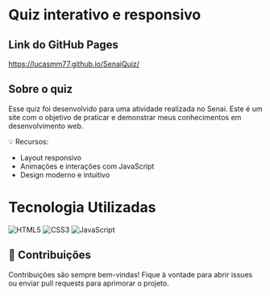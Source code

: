 # Quiz interativo e responsivo

## Link do GitHub Pages

https://lucasmm77.github.io/SenaiQuiz/

## Sobre o quiz

Esse quiz foi desenvolvido para uma atividade realizada no Senai. Este é um site com o objetivo de praticar e demonstrar meus conhecimentos em desenvolvimento web.

💡 Recursos:
- Layout responsivo
- Animações e interações com JavaScript
- Design moderno e intuitivo

# Tecnologia Utilizadas

![HTML5](https://img.shields.io/badge/HTML5-E34F26?style=for-the-badge&logo=html5&logoColor=white)
![CSS3](https://img.shields.io/badge/CSS3-1572B6?style=for-the-badge&logo=css3&logoColor=white)
![JavaScript](https://img.shields.io/badge/JavaScript-F7DF1E?style=for-the-badge&logo=javascript&logoColor=black)

## 🤝 **Contribuições**  
Contribuições são sempre bem-vindas! Fique à vontade para abrir issues ou enviar pull requests para aprimorar o projeto.
